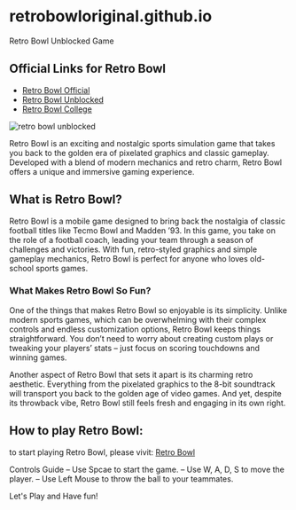 # retrobowloriginal.github.io
 
Retro Bowl Unblocked Game


## Official Links for Retro Bowl

- [Retro Bowl Official](https://retrobowls.org/)
- [Retro Bowl Unblocked](https://retrobowlunblocked.org)
- [Retro Bowl College](https://retrobowls.org)
 


![retro bowl unblocked](https://retrobowls.org/wp-content/uploads/2023/05/Retro-Bowl-tutorial.webp?raw=true "Retro Bowl Unblocked")


Retro Bowl is an exciting and nostalgic sports simulation game that takes you back to the golden era of pixelated graphics and classic gameplay. Developed with a blend of modern mechanics and retro charm, Retro Bowl offers a unique and immersive gaming experience.

## What is Retro Bowl?

Retro Bowl is a mobile game designed to bring back the nostalgia of classic football titles like Tecmo Bowl and Madden ’93. In this game, you take on the role of a football coach, leading your team through a season of challenges and victories. With fun, retro-styled graphics and simple gameplay mechanics, Retro Bowl is perfect for anyone who loves old-school sports games.


### What Makes Retro Bowl So Fun?

One of the things that makes Retro Bowl so enjoyable is its simplicity. Unlike modern sports games, which can be overwhelming with their complex controls and endless customization options, Retro Bowl keeps things straightforward. You don’t need to worry about creating custom plays or tweaking your players’ stats – just focus on scoring touchdowns and winning games.

Another aspect of Retro Bowl that sets it apart is its charming retro aesthetic. Everything from the pixelated graphics to the 8-bit soundtrack will transport you back to the golden age of video games. And yet, despite its throwback vibe, Retro Bowl still feels fresh and engaging in its own right.
## How to play Retro Bowl:

to start playing Retro Bowl, please vivit: [Retro Bowl](https://retrobowls.org/)

Controls Guide
– Use Spcae to start the game.
– Use W, A, D, S to move the player.
– Use Left Mouse to throw the ball to your teammates.

Let's Play and Have fun!
